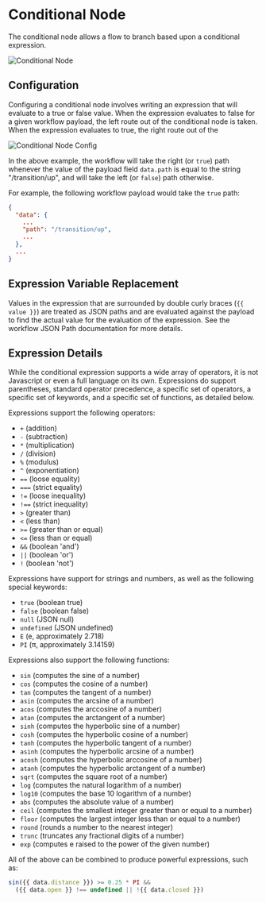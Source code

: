 # Conditional Node

The conditional node allows a flow to branch based upon a conditional expression.

![Conditional Node](/images/workflows/logic/conditional-node.png "Conditional Node")

## Configuration

Configuring a conditional node involves writing an expression that will evaluate to a true or false value.  When the expression evaluates to false for a given workflow payload, the left route out of the conditional node is taken.  When the expression evaluates to true, the right route out of the

![Conditional Node Config](/images/workflows/logic/conditional-node-config.png "Conditional Node Config")

In the above example, the workflow will take the right (or `true`) path whenever the value of the payload field `data.path` is equal to the string "/transition/up", and will take the left (or `false`) path otherwise.

For example, the following workflow payload would take the `true` path:

```json
{
  "data": {
    ...
    "path": "/transition/up",
    ...
  },
  ...
}
```

## Expression Variable Replacement

Values in the expression that are surrounded by double curly braces (`{{ value }}`) are treated as JSON paths and are evaluated against the payload to find the actual value for the evaluation of the expression.  See the workflow JSON Path documentation for more details.

## Expression Details

While the conditional expression supports a wide array of operators, it is not Javascript or even a full language on its own.  Expressions do support parentheses, standard operator precedence, a specific set of operators, a specific set of keywords, and a specific set of functions, as detailed below.

Expressions support the following operators:

*   `+` (addition)
*   `-` (subtraction)
*   `*` (multiplication)
*   `/` (division)
*   `%` (modulus)
*   `^` (exponentiation)
*   `==` (loose equality)
*   `===` (strict equality)
*   `!=` (loose inequality)
*   `!==` (strict inequality)
*   `>` (greater than)
*   `<` (less than)
*   `>=` (greater than or equal)
*   `<=` (less than or equal)
*   `&&` (boolean 'and')
*   `||` (boolean 'or')
*   `!` (boolean 'not')

Expressions have support for strings and numbers, as well as the following special keywords:

*   `true` (boolean true)
*   `false` (boolean false)
*   `null` (JSON null)
*   `undefined` (JSON undefined)
*   `E` (e, approximately 2.718)
*   `PI` (π, approximately 3.14159)

Expressions also support the following functions:

*   `sin` (computes the sine of a number)
*   `cos` (computes the cosine of a number)
*   `tan` (computes the tangent of a number)
*   `asin` (computes the arcsine of a number)
*   `acos` (computes the arccosine of a number)
*   `atan` (computes the arctangent of a number)
*   `sinh` (computes the hyperbolic sine of a number)
*   `cosh` (computes the hyperbolic cosine of a number)
*   `tanh` (computes the hyperbolic tangent of a number)
*   `asinh` (computes the hyperbolic arcsine of a number)
*   `acosh` (computes the hyperbolic arccosine of a number)
*   `atanh` (computes the hyperbolic arctangent of a number)
*   `sqrt` (computes the square root of a number)
*   `log` (computes the natural logarithm of a number)
*   `log10` (computes the base 10 logarithm of a number)
*   `abs` (computes the absolute value of a number)
*   `ceil` (computes the smallest integer greater than or equal to a number)
*   `floor` (computes the largest integer less than or equal to a number)
*   `round` (rounds a number to the nearest integer)
*   `trunc` (truncates any fractional digits of a number)
*   `exp` (computes e raised to the power of the given number)

All of the above can be combined to produce powerful expressions, such as:

```javascript
sin({{ data.distance }}) >= 0.25 * PI &&
  ({{ data.open }} !== undefined || !{{ data.closed }})
```
